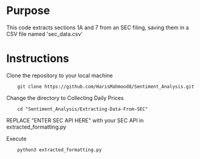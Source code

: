 # Purpose

This code extracts sections 1A and 7 from an SEC filing, saving them in a CSV file named 'sec_data.csv'


# Instructions

Clone the repository to your local machine

        git clone https://github.com/HarisMahmood8/Sentiment_Analysis.git
        
Change the directory to Collecting Daily Prices

        cd "Sentiment_Analysis/Extracting-Data-From-SEC"

REPLACE "ENTER SEC API HERE" with your SEC API in extracted_formatting.py

Execute

        python3 extracted_formatting.py

        
